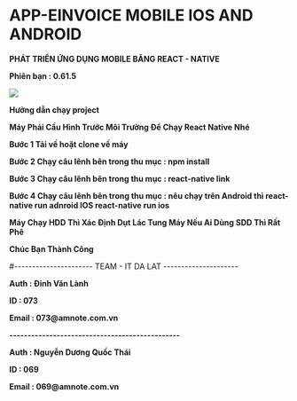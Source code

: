 # APP-EINVOICE MOBILE IOS AND ANDROID
<p><b>PHÁT TRIỂN ỨNG DỤNG MOBILE BĂNG REACT - NATIVE</b></p>
<p><b>Phiên bạn : 0.61.5</b></p>
<img src="https://ameinvoice.vn/wp-content/uploads/2020/04/logo-am-e-invoice-update.png"/>
<p><b>Hưởng dẫn chạy project</b></p>  
<p><b> Máy Phải Cấu Hình Trước Môi Trường Để Chạy React Native  Nhé</b></p> 
<p><b>Bước 1 Tải về hoặt clone về máy </b></p> 
<p><b>Bước 2 Chạy câu lênh bên trong thu mục : npm install </b></p> 
<p><b>Bước 3 Chạy câu lênh bên trong thu mục : react-native link </b></p>
<p><b>Bước 4 Chạy câu lênh bên trong thu mục : nêu chạy trên Android thì react-native run adnroid IOS  react-native run ios </b></p>
<p><b> Máy Chạy HDD Thì Xác Định Dụt Lác Tung Máy Nếu Ai Dùng SDD Thì Rất Phê </b></p>
<p><b>Chúc Bạn Thành Công </b></p>
#---------------------- TEAM - IT DA LAT ---------------------
<p><b>Auth : Đinh Văn Lành</b></p>                            
<p><b>ID : 073</b></p>                                        
<p><b>Email : 073@amnote.com.vn</b></p>                       
<p><b>-----------------------------------------------</b></p> 
<p><b>Auth : Nguyễn Dương Quốc Thái</b></p>                   
<p><b>ID : 069</b></p>                                        
<p><b>Email : 069@amnote.com.vn</b></p>                        
                  
